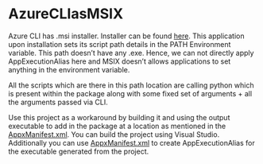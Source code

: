 # AzureCLIasMSIX

Azure CLI has .msi installer. Installer can be found [here](https://learn.microsoft.com/en-us/cli/azure/install-azure-cli-windows?tabs=azure-cli). This application upon installation sets its script path details in the PATH Environment variable. This path doesn’t have any .exe. Hence, we can not directly apply AppExecutionAlias here and MSIX doesn’t allows applications to set anything in the environment variable. 

All the scripts which are there in this path location are calling python which is present within the package along with some fixed set of arguments + all the arguments passed via CLI.

Use this project as a workaround by building it and using the output executable to add in the package at a location as mentioned in the [AppxManifest.xml](https://github.com/ravishroshanms/AzureCLIasMSIX/blob/main/AppxManifest.xml). You can build the project using Visual Studio. Additionally you can use [AppxManifest.xml](https://github.com/ravishroshanms/AzureCLIasMSIX/blob/main/AppxManifest.xml) to create AppExecutionAlias for the executable generated from the project.


